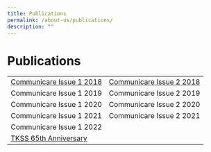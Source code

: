 ```yaml
---
title: Publications
permalink: /about-us/publications/
description: ""
---
```

# Publications

|                          |                          |
|--------------------------|--------------------------|
| [Communicare Issue 1 2018](/files/About%20Us/Publication/2018-Communicare-Sem-1.pdf)| [Communicare Issue 2 2018](/files/About%20Us/Publication/2018-Communicare-Issue-2.pdf) |
| Communicare Issue 1 2019 | Communicare Issue 2 2019 |
| Communicare Issue 1 2020 | Communicare Issue 2 2020 |
| Communicare Issue 1 2021 | Communicare Issue 2 2021 |
| Communicare Issue 1 2022 |                          |
|   [TKSS 65th Anniversary](/files/About%20Us/Publication/TKSS-65th-Ann-Magazine-FINAL.pdf)  |                          |